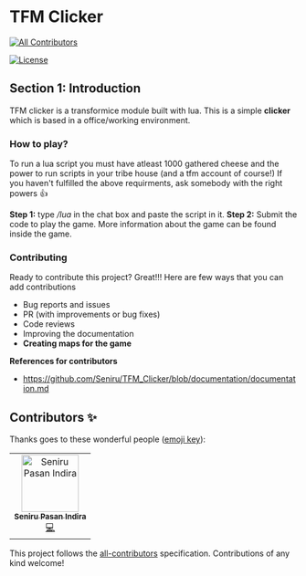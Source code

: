 # TFM Clicker 
[![All Contributors](https://img.shields.io/badge/all_contributors-1-orange.svg?style=flat-square)](#contributors)

[![License](https://img.shields.io/badge/License-Apache%202.0-blue.svg)](https://opensource.org/licenses/Apache-2.0)

## Section 1: Introduction

TFM clicker is a transformice module built with lua. This is a simple **clicker** which is based in a office/working environment.

### How to play?

To run a lua script you must have atleast 1000 gathered cheese and the power to run scripts in your tribe house (and a tfm account of course!)
If you haven't fulfilled the above requirments, ask somebody with the right powers 👍

**Step 1:** 
type */lua* in the chat box and paste the script in it.
**Step 2:**
Submit the code to play the game. More information about the game can be found inside the game.

### Contributing

Ready to contribute this project? Great!!! 
Here are few ways that you can add contributions
- Bug reports and issues
- PR (with improvements or bug fixes)
- Code reviews
- Improving the documentation
- **Creating maps for the game**

**References for contributors**
 - https://github.com/Seniru/TFM_Clicker/blob/documentation/documentation.md

## Contributors ✨

Thanks goes to these wonderful people ([emoji key](https://allcontributors.org/docs/en/emoji-key)):

<!-- ALL-CONTRIBUTORS-LIST:START - Do not remove or modify this section -->
<!-- prettier-ignore -->
<table>
  <tr>
    <td align="center"><a href="https://github.com/Seniru"><img src="https://avatars2.githubusercontent.com/u/34127015?v=4" width="100px;" alt="Seniru Pasan Indira"/><br /><sub><b>Seniru Pasan Indira</b></sub></a><br /><a href="https://github.com/Seniru/TFM_Clicker/commits?author=Seniru" title="Code">💻</a></td>
  </tr>
</table>

<!-- ALL-CONTRIBUTORS-LIST:END -->

This project follows the [all-contributors](https://github.com/all-contributors/all-contributors) specification. Contributions of any kind welcome!